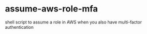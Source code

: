 # assume-aws-role-mfa
shell script to assume a role in AWS when you also have multi-factor authentication 

